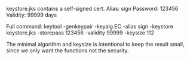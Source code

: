 keystore.jks contains a self-signed cert.
Alias: sign
Password: 123456
Validity: 99999 days

Full command:
keytool -genkeypair -keyalg EC -alias sign -keystore keystore.jks -storepass 123456 -validity 99999 -keysize 112

The minimal algorithm and keysize is intentional to keep the result small, since we only want the functions not the security.